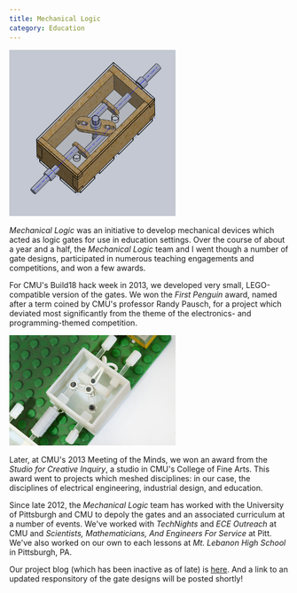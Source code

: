 ```yaml
---
title: Mechanical Logic
category: Education
---
```


<img src="images/mech-logic-1.png" width="300" />

*Mechanical Logic* was an initiative to develop mechanical devices which acted as logic gates for use in education settings. Over the course of about a year and a half, the *Mechanical Logic* team and I went though a number of gate designs, participated in numerous teaching engagements and competitions, and won a few awards.

For CMU's Build18 hack week in 2013, we developed very small, LEGO-compatible version of the gates. We won the *First Penguin* award, named after a term coined by CMU's professor Randy Pausch, for a project which deviated most significantly from the theme of the electronics- and programming-themed competition.

<img src="images/mech-logic-2.png" width="300" />

Later, at CMU's 2013 Meeting of the Minds, we won an award from the *Studio for Creative Inquiry*, a studio in CMU's College of Fine Arts. This award went to projects which meshed disciplines: in our case, the disciplines of electrical engineering, industrial design, and education.

Since late 2012, the *Mechanical Logic* team has worked with the University of Pittsburgh and CMU to depoly the gates and an associated curriculum at a number of events. We've worked with *TechNights* and *ECE Outreach* at CMU and *Scientists, Mathematicians, And Engineers For Service* at Pitt. We've also worked on our own to each lessons at *Mt. Lebanon High School* in Pittsburgh, PA.

Our project blog (which has been inactive as of late) is [here](http://mechalogic.wordpress.com). And a link to an updated responsitory of the gate designs will be posted shortly!
